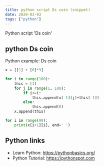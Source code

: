 ```yaml
---
title: python script Ds coin (snippet)
date: 2020-03-03
tags: ["python"]
---
```

Python script 'Ds coin'


## python Ds coin

Python example: Ds coin

```python
x = [[1] + [0]*9]

for i in range(100):
    this = [1]
    for j in range(1, 100):
        if j<=i:
            this.append(x[-1][j]+this[-1])
        else:
            this.append(0)
    x.append(this)

for i in range(99):
    print(x[i+1][i], end=' ')

```

## Python links

- Learn Python: https://pythonbasics.org/
- Python Tutorial: https://pythonspot.com
